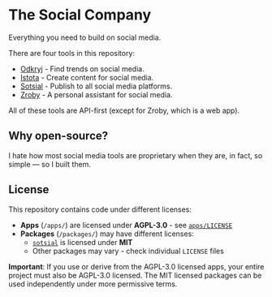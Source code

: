 # The Social Company

Everything you need to build on social media.

There are four tools in this repository:

- [Odkryj](/apps/odkryj/README.md) - Find trends on social media.
- [Istota](/apps/istota/README.md) - Create content for social media.
- [Sotsial](/apps/sotsial/README.md) - Publish to all social media platforms.
- [Zroby](/apps/zroby/README.md) - A personal assistant for social media.

All of these tools are API-first (except for Zroby, which is a web app).

## Why open-source?

I hate how most social media tools are proprietary when they are, in fact, so simple — so I built them.

## License

This repository contains code under different licenses:

- **Apps** (`/apps/`) are licensed under **AGPL-3.0** - see [`apps/LICENSE`](/apps/LICENSE)
- **Packages** (`/packages/`) may have different licenses:
  - [`sotsial`](/packages/sotsial/) is licensed under **MIT**
  - Other packages may vary - check individual `LICENSE` files

**Important**: If you use or derive from the AGPL-3.0 licensed apps, your entire project must also be AGPL-3.0 licensed. The MIT licensed packages can be used independently under more permissive terms.
